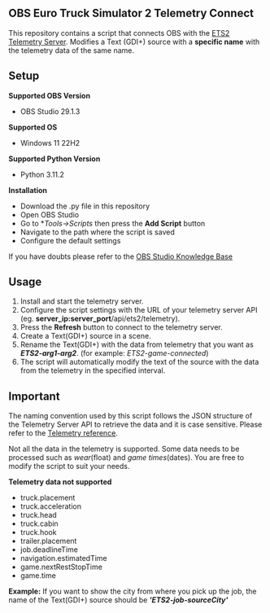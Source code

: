 ## OBS Euro Truck Simulator 2 Telemetry Connect

This repository contains a script that connects OBS with the [ETS2 Telemetry Server](https://github.com/Funbit/ets2-telemetry-server).
Modifies a Text (GDI+) source with a **specific name** with the telemetry data of the same name.

## Setup
**Supported OBS Version**
* OBS Studio 29.1.3

**Supported OS**
* Windows 11 22H2

**Supported Python Version**
* Python 3.11.2

**Installation**
* Download the .py file in this repository
* Open OBS Studio
* Go to **Tools->Scripts* then press the **Add Script** button
* Navigate to the path where the script is saved
* Configure the default settings

If you have doubts please refer to the [OBS Studio Knowledge Base](https://obsproject.com/kb)

## Usage
1. Install and start the telemetry server.
2. Configure the script settings with the URL of your telemetry server API (eg. **server_ip:server_port**/api/ets2/telemetry).
3. Press the **Refresh** button to connect to the telemetry server.
4. Create a Text(GDI+) source in a scene.
5. Rename the Text(GDI+) with the data from telemetry that you want as ***ETS2-arg1-arg2***. (for example: *ETS2-game-connected*)
6. The script will automatically modify the text of the source with the data from the telemetry in the specified interval.

## Important
The naming convention used by this script follows the JSON structure of the Telemetry Server API to retrieve the data and it is case sensitive.
Please refer to the [Telemetry reference](https://github.com/Funbit/ets2-telemetry-server/blob/master/Telemetry.md).

Not all the data in the telemetry is supported. Some data needs to be processed such as *wear*(float) and *game times*(dates). You are free to modify the script to suit your needs.

**Telemetry data not supported**
* truck.placement
* truck.acceleration
* truck.head
* truck.cabin
* truck.hook
* trailer.placement
* job.deadlineTime
* navigation.estimatedTime
* game.nextRestStopTime
* game.time

**Example:**
If you want to show the city from where you pick up the job, the name of the Text(GDI+) source should be ***'ETS2-job-sourceCity'***

